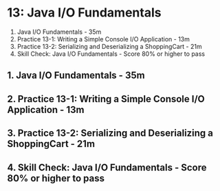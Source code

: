 # 13: Java I/O Fundamentals

1. Java I/O Fundamentals - 35m
2. Practice 13-1: Writing a Simple Console I/O Application - 13m
3. Practice 13-2: Serializing and Deserializing a ShoppingCart - 21m
4. Skill Check: Java I/O Fundamentals - Score 80% or higher to pass

## 1. Java I/O Fundamentals - 35m
## 2. Practice 13-1: Writing a Simple Console I/O Application - 13m
## 3. Practice 13-2: Serializing and Deserializing a ShoppingCart - 21m
## 4. Skill Check: Java I/O Fundamentals - Score 80% or higher to pass
